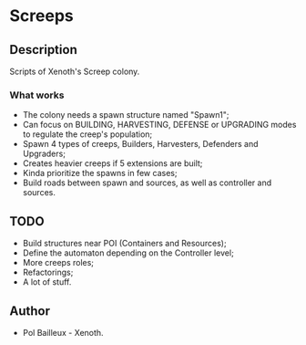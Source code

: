 # Screeps
## Description
Scripts of Xenoth's Screep colony.
### What works 
 * The colony needs a spawn structure named "Spawn1";
 * Can focus on BUILDING, HARVESTING, DEFENSE or UPGRADING modes to regulate the creep's population;
 * Spawn 4 types of creeps, Builders, Harvesters, Defenders and Upgraders;
 * Creates heavier creeps if 5 extensions are built;
 * Kinda prioritize the spawns in few cases;
 * Build roads between spawn and sources, as well as controller and sources.
 ## TODO
 * Build structures near POI (Containers and Resources);
 * Define the automaton depending on the Controller level;
 * More creeps roles;
 * Refactorings;
 * A lot of stuff.
 ## Author
 * Pol Bailleux - Xenoth.
